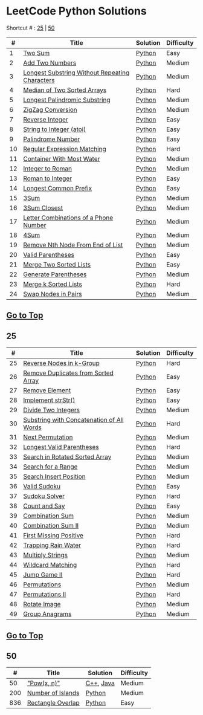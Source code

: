 
# LeetCode Python Solutions

Shortcut # : [25](#25) | [50](#50)

| # | Title | Solution | Difficulty |
|---| ----- | -------- | ---------- |
|1|[Two Sum](https://leetcode.com/problems/two-sum/)| [Python](./Algorithm/Python/0001_Two_Sum.py)|Easy|
|2|[Add Two Numbers](https://leetcode.com/problems/add-two-numbers/)| [Python](./Algorithm/Python/0002_Add_Two_Numbers.py)|Medium|
|3|[Longest Substring Without Repeating Characters](https://leetcode.com/problems/longest-substring-without-repeating-characters/)| [Python](./Algorithm/Python/0003_Longest_Substring_Without_Repreating_Characters.py)|Medium|
|4|[Median of Two Sorted Arrays](https://leetcode.com/problems/median-of-two-sorted-arrays/)| [Python](./Algorithm/Python/0004_Median_of_Two_Sorted_Arrays.py)|Hard|
|5|[Longest Palindromic Substring](https://leetcode.com/problems/longest-palindromic-substring/)| [Python](./Algorithm/Python/0005_Longest_Palindromic_Substring.py)|Medium|
|6|[ZigZag Conversion](https://leetcode.com/problems/zigzag-conversion/)| [Python](./Algorithm/Python/0006_ZigZag_Conversion.py)|Medium|
|7|[Reverse Integer](https://leetcode.com/problems/reverse-integer/)| [Python](./Algorithm/Python/0007_Reverse_Integer.py)|Easy|
|8|[String to Integer (atoi)](https://leetcode.com/problems/string-to-integer-atoi/)| [Python](./Algorithm/Python/0008_String_to_Integer_(atoi).py)|Easy|
|9|[Palindrome Number](https://leetcode.com/problems/palindrome-number/)| [Python](./Algorithm/Python/0009_Palindrome_Number.py)|Easy|
|10|[Regular Expression Matching](https://leetcode.com/problems/regular-expression-matching/)| [Python](./Algorithm/Python/0010_Regular_Expression_Matching.py)|Hard|
|11|[Container With Most Water](https://leetcode.com/problems/container-with-most-water/)| [Python](./Algorithm/Python/0011_Container_With_Most_Water.py)|Medium|
|12|[Integer to Roman](https://leetcode.com/problems/integer-to-roman/)| [Python](./Algorithm/Python/0012_Integer_to_Roman.py)|Medium|
|13|[Roman to Integer](https://leetcode.com/problems/roman-to-integer/)| [Python](./Algorithm/Python/0013_Roman_to_Integer.py)|Easy|
|14|[Longest Common Prefix](https://leetcode.com/problems/longest-common-prefix/)| [Python](./Algorithm/Python/0014_Longest_Common_Prefix.py)|Easy|
|15|[3Sum](https://leetcode.com/problems/3sum/)| [Python](./Algorithm/Python/0015_3_Sum.py)|Medium|
|16|[3Sum Closest](https://leetcode.com/problems/3sum-closest/)| [Python](./Algorithm/Python/0016_3Sum_Closest.py)|Medium|
|17|[Letter Combinations of a Phone Number](https://leetcode.com/problems/letter-combinations-of-a-phone-number/)| [Python](./Algorithm/Python/0017_Letter_Combinations_of_a_Phone_Number.py)|Medium|
|18|[4Sum](https://leetcode.com/problems/4sum/)| [Python](./Algorithm/Python/0018_4Sum.py)|Medium|
|19|[Remove Nth Node From End of List](https://leetcode.com/problems/remove-nth-node-from-end-of-list/)| [Python](./Algorithm/Python/0019_Remove_Nth_Node_From_End_of_List.py)|Medium|
|20|[Valid Parentheses](https://leetcode.com/problems/valid-parentheses/)| [Python](./Algorithm/Python/0020_Valid_Parentheses.py)|Easy|
|21|[Merge Two Sorted Lists](https://leetcode.com/problems/merge-two-sorted-lists/)| [Python](./Algorithm/Python/0021_Merge_Two_Sorted_Lists.py)|Easy|
|22|[Generate Parentheses](https://leetcode.com/problems/generate-parentheses/)| [Python](./Algorithm/Python/0022_Generate_Parentheses.py)|Medium|
|23|[Merge k Sorted Lists](https://leetcode.com/problems/merge-k-sorted-lists/)| [Python](./Algorithm/Python/0023_Merge_k_Sorted_Lists.py)|Hard|
|24|[Swap Nodes in Pairs](https://leetcode.com/problems/swap-nodes-in-pairs/)| [Python](./Algorithm/Python/0024_Swap_Nodes_in_Pairs.py)|Medium|

## [Go to Top](#LeetCode-Python-Solutions)

## 25

| # | Title | Solution | Difficulty |
|---| ----- | -------- | ---------- |
|25|[Reverse Nodes in k-Group](https://leetcode.com/problems/reverse-nodes-in-k-group/)| [Python](./Algorithm/Python/0025_Reverse_Nodes_in_K-Group.py)|Hard|
|26|[Remove Duplicates from Sorted Array](https://leetcode.com/problems/remove-duplicates-from-sorted-array/)| [Python](./Algorithm/Python/0026_Remove_Duplicates_from_Sorted_Array.py)|Easy|
|27|[Remove Element](https://leetcode.com/problems/remove-element/)| [Python](./Algorithm/Python/0027_Remove_Element.py)|Easy|
|28|[Implement strStr()](https://leetcode.com/problems/implement-strstr/)| [Python](./Algorithm/Python/0028_Implement_strStr.py)|Easy|
|29|[Divide Two Integers](https://leetcode.com/problems/divide-two-integers/)| [Python](./Algorithm/Python/0029_Divide_Two_Integers.py)|Medium|
|30|[Substring with Concatenation of All Words](https://leetcode.com/problems/substring-with-concatenation-of-all-words/)| [Python](./Algorithm/Python/0030_Substring_with_Concatenation_of_All_Words.py)|Hard|
|31|[Next Permutation](https://leetcode.com/problems/next-permutation/)| [Python](./Algorithm/Python/0031_Next_Permutation.py)|Medium|
|32|[Longest Valid Parentheses](https://leetcode.com/problems/longest-valid-parentheses/)| [Python](./Algorithm/Python/0032_Longest_Valid_Parentheses.py)|Hard|
|33|[Search in Rotated Sorted Array](https://leetcode.com/problems/search-in-rotated-sorted-array/)| [Python](./Algorithm/Python/0033_Search_in_Rotated_Sorted_Array.py)|Medium|
|34|[Search for a Range](https://leetcode.com/problems/search-for-a-range/)| [Python](./algorithms/cpp/searchForRange/searchForRange.cpp)|Medium|
|35|[Search Insert Position](https://leetcode.com/problems/search-insert-position/)| [Python](./algorithms/cpp/searchInsertPosition/searchInsertPosition.cpp)|Medium|
|36|[Valid Sudoku](https://leetcode.com/problems/valid-sudoku/)| [Python](./algorithms/cpp/validSudoku/validSudoku.cpp)|Easy|
|37|[Sudoku Solver](https://leetcode.com/problems/sudoku-solver/)| [Python](./algorithms/cpp/sudokuSolver/sudokuSolver.cpp)|Hard|
|38|[Count and Say](https://leetcode.com/problems/count-and-say/)| [Python](./Algorithm/Python/0038_Count_and_Say.py)|Easy|
|39|[Combination Sum](https://leetcode.com/problems/combination-sum/)| [Python](./algorithms/cpp/combinationSum/combinationSum.cpp)|Medium|
|40|[Combination Sum II](https://leetcode.com/problems/combination-sum-ii/)| [Python](./algorithms/cpp/combinationSum/combinationSum.II.cpp)|Medium|
|41|[First Missing Positive](https://leetcode.com/problems/first-missing-positive/)| [Python](./algorithms/cpp/firstMissingPositive/firstMissingPositive.cpp)|Hard|
|42|[Trapping Rain Water](https://leetcode.com/problems/trapping-rain-water/)| [Python](./Algorithm/Python/0042_Trapping_Rain_Water.py)|Hard|
|43|[Multiply Strings](https://leetcode.com/problems/multiply-strings/)| [Python](./algorithms/cpp/multiplyStrings/multiplyStrings.cpp)|Medium|
|44|[Wildcard Matching](https://leetcode.com/problems/wildcard-matching/)| [Python](./algorithms/cpp/wildcardMatching/wildcardMatching.cpp)|Hard|
|45|[Jump Game II](https://leetcode.com/problems/jump-game-ii/)| [Python](./algorithms/cpp/jumpGame/jumpGame.II.cpp)|Hard|
|46|[Permutations](https://leetcode.com/problems/permutations/)| [Python](./algorithms/cpp/permutations/permutations.cpp)|Medium|
|47|[Permutations II](https://leetcode.com/problems/permutations-ii/)| [Python](./algorithms/cpp/permutations/permutations.II.cpp)|Hard|
|48|[Rotate Image](https://leetcode.com/problems/rotate-image/)| [Python](./algorithms/cpp/rotateImage/rotateImage.cpp)|Medium|
|49|[Group Anagrams](https://leetcode.com/problems/anagrams/)| [Python](./algorithms/cpp/anagrams/GroupAnagrams.cpp)|Medium|

## [Go to Top](#LeetCode-Python-Solutions)

## 50

| # | Title | Solution | Difficulty |
|---| ----- | -------- | ---------- |
|50|["Pow(x, n)"](https://leetcode.com/problems/powx-n/)| [C++](./algorithms/cpp/pow/pow.cpp), [Java](./algorithms/java/src/powXn/PowXn.java)|Medium|
|200|[Number of Islands](https://leetcode.com/problems/number-of-islands/)| [Python](./Algorithm/Python/0200_Number_of_Islands.py)|Medium|
|836|[Rectangle Overlap](https://leetcode.com/problems/rectangle-overlap/)| [Python](./Algorithm/Python/0836_Rectangle_Overlap.py)|Easy|





















